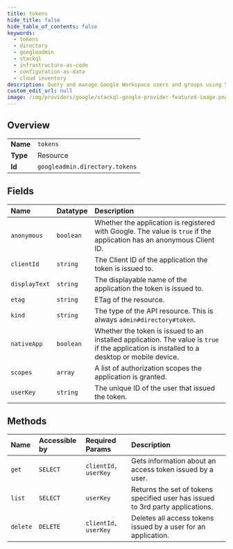 ```yaml
---
title: tokens
hide_title: false
hide_table_of_contents: false
keywords:
  - tokens
  - directory
  - googleadmin    
  - stackql
  - infrastructure-as-code
  - configuration-as-data
  - cloud inventory
description: Query and manage Google Workspace users and groups using SQL.
custom_edit_url: null
image: /img/providers/google/stackql-google-provider-featured-image.png
---
```

  
    

## Overview
<table><tbody>
<tr><td><b>Name</b></td><td><code>tokens</code></td></tr>
<tr><td><b>Type</b></td><td>Resource</td></tr>
<tr><td><b>Id</b></td><td><code>googleadmin.directory.tokens</code></td></tr>
</tbody></table>

## Fields
| Name | Datatype | Description |
|:-----|:---------|:------------|
| `anonymous` | `boolean` | Whether the application is registered with Google. The value is `true` if the application has an anonymous Client ID. |
| `clientId` | `string` | The Client ID of the application the token is issued to. |
| `displayText` | `string` | The displayable name of the application the token is issued to. |
| `etag` | `string` | ETag of the resource. |
| `kind` | `string` | The type of the API resource. This is always `admin#directory#token`. |
| `nativeApp` | `boolean` | Whether the token is issued to an installed application. The value is `true` if the application is installed to a desktop or mobile device. |
| `scopes` | `array` | A list of authorization scopes the application is granted. |
| `userKey` | `string` | The unique ID of the user that issued the token. |
## Methods
| Name | Accessible by | Required Params | Description |
|:-----|:--------------|:----------------|:------------|
| `get` | `SELECT` | `clientId, userKey` | Gets information about an access token issued by a user. |
| `list` | `SELECT` | `userKey` | Returns the set of tokens specified user has issued to 3rd party applications. |
| `delete` | `DELETE` | `clientId, userKey` | Deletes all access tokens issued by a user for an application. |
